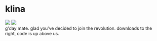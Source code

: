 # klina

<img src="https://img.shields.io/static/v1?label=made with&message=bandwidth&color=blueviolet"> <img src="https://img.shields.io/static/v1?label=we hire&message=smartasses&color=blue"><br>
g'day mate. glad you've decided to join the revolution. downloads to the right, code is up above us.

